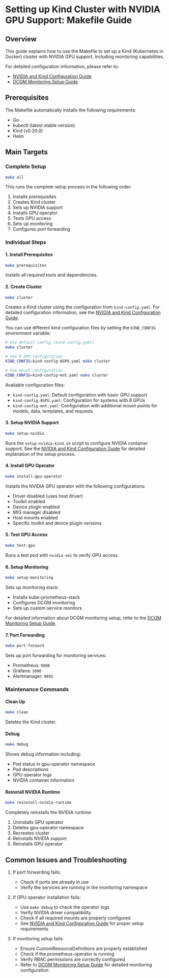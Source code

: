 # Setting up Kind Cluster with NVIDIA GPU Support: Makefile Guide

## Overview
This guide explains how to use the Makefile to set up a Kind (Kubernetes in Docker) cluster with NVIDIA GPU support, including monitoring capabilities.

For detailed configuration information, please refer to:
- [NVIDIA and Kind Configuration Guide](docs/nvidia-kind.md)
- [DCGM Monitoring Setup Guide](docs/dcgm.md)

## Prerequisites
The Makefile automatically installs the following requirements:
- Go
- kubectl (latest stable version)
- Kind (v0.20.0)
- Helm

## Main Targets

### Complete Setup
```bash
make all
```
This runs the complete setup process in the following order:
1. Installs prerequisites
2. Creates Kind cluster
3. Sets up NVIDIA support
4. Installs GPU operator
5. Tests GPU access
6. Sets up monitoring
7. Configures port forwarding

### Individual Steps

#### 1. Install Prerequisites
```bash
make prerequisites
```
Installs all required tools and dependencies.

#### 2. Create Cluster
```bash
make cluster
```
Creates a Kind cluster using the configuration from `kind-config.yaml`. For detailed configuration information, see the [NVIDIA and Kind Configuration Guide](docs/nvidia-kind.md).

You can use different kind configuration files by setting the `KIND_CONFIG` environment variable:
```bash
# Use default config (kind-config.yaml)
make cluster

# Use 8 GPU configuration
KIND_CONFIG=kind-config-8GPU.yaml make cluster

# Use mount configuration
KIND_CONFIG=kind-config-mnt.yaml make cluster
```

Available configuration files:
- `kind-config.yaml`: Default configuration with basic GPU support
- `kind-config-8GPU.yaml`: Configuration for systems with 8 GPUs
- `kind-config-mnt.yaml`: Configuration with additional mount points for models, data, templates, and requests

#### 3. Setup NVIDIA Support
```bash
make setup-nvidia
```
Runs the `setup-nvidia-kind.sh` script to configure NVIDIA container support. See the [NVIDIA and Kind Configuration Guide](docs/nvidia-kind.md) for detailed explanation of the setup process.

#### 4. Install GPU Operator
```bash
make install-gpu-operator
```
Installs the NVIDIA GPU operator with the following configurations:
- Driver disabled (uses host driver)
- Toolkit enabled
- Device plugin enabled
- MIG manager disabled
- Host mounts enabled
- Specific toolkit and device plugin versions

#### 5. Test GPU Access
```bash
make test-gpu
```
Runs a test pod with `nvidia-smi` to verify GPU access.

#### 6. Setup Monitoring
```bash
make setup-monitoring
```
Sets up monitoring stack:
- Installs kube-prometheus-stack
- Configures DCGM monitoring
- Sets up custom service monitors

For detailed information about DCGM monitoring setup, refer to the [DCGM Monitoring Setup Guide](docs/dcgm.md).

#### 7. Port Forwarding
```bash
make port-forward
```
Sets up port forwarding for monitoring services:
- Prometheus: `9090`
- Grafana: `3000`
- Alertmanager: `9093`

### Maintenance Commands

#### Clean Up
```bash
make clean
```
Deletes the Kind cluster.

#### Debug
```bash
make debug
```
Shows debug information including:
- Pod status in gpu-operator namespace
- Pod descriptions
- GPU operator logs
- NVIDIA container information

#### Reinstall NVIDIA Runtime
```bash
make reinstall-nvidia-runtime
```
Completely reinstalls the NVIDIA runtime:
1. Uninstalls GPU operator
2. Deletes gpu-operator namespace
3. Recreates cluster
4. Reinstalls NVIDIA support
5. Reinstalls GPU operator

## Common Issues and Troubleshooting

1. If port forwarding fails:
   - Check if ports are already in use
   - Verify the services are running in the monitoring namespace

2. If GPU operator installation fails:
   - Use `make debug` to check the operator logs
   - Verify NVIDIA driver compatibility
   - Check if all required mounts are properly configured
   - See [NVIDIA and Kind Configuration Guide](docs/nvidia-kind.md) for proper setup requirements

3. If monitoring setup fails:
   - Ensure CustomResourceDefinitions are properly established
   - Check if the prometheus-operator is running
   - Verify RBAC permissions are correctly configured
   - Refer to [DCGM Monitoring Setup Guide](docs/dcgm.md) for detailed monitoring configuration
